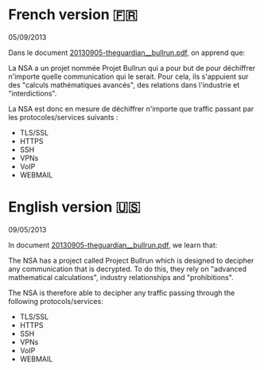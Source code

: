 # French version 🇫🇷

05/09/2013

Dans le document [20130905-theguardian__bullrun.pdf](https://git.chevro.fr/Eban/snowden-archive-mirror/src/master/documents/2013/20130905-theguardian__bullrun.pdf), on apprend que:

La NSA a un projet nommée Projet Bullrun qui a pour but de pour déchiffrer n'importe quelle communication qui le serait. Pour cela, ils s'appuient sur des "calculs mathématiques avancés", des relations dans l'industrie et "interdictions". <br>

La NSA est donc en mesure de déchiffrer n'importe que traffic passant par les protocoles/services suivants :
- TLS/SSL
- HTTPS
- SSH
- VPNs
- VoIP
- WEBMAIL

# English version 🇺🇸

09/05/2013

In document [20130905-theguardian__bullrun.pdf](https://git.chevro.fr/Eban/snowden-archive-mirror/src/master/documents/2013/20130905-theguardian__bullrun.pdf), we learn that:

The NSA has a project called Project Bullrun which is designed to decipher any communication that is decrypted. To do this, they rely on "advanced mathematical calculations", industry relationships and "prohibitions". <br>

The NSA is therefore able to decipher any traffic passing through the following protocols/services:
- TLS/SSL
- HTTPS
- SSH
- VPNs
- VoIP
- WEBMAIL
